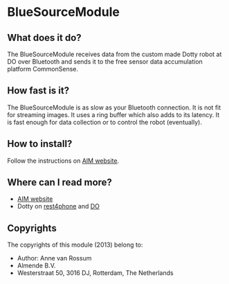 <!-- Uses markdown syntax for neat display at github. This is the most important thing to your user. Be not afraid that
	you are too long-winded. If you tell someone what the Battacharyya distance is, they probably will appreciate
	that even if they already know. Be also clear about its complexity, say if it is exponential in time or the 
	number of pixels for example. 

	Tips on syntax:
	
	Use pictures:
	  ![picture](https://raw.github.com/git_username/git_repos/master/module_name/some_doc_folder/picture.jpg)

	Use math notation (http://stackoverflow.com/questions/11256433):
	- Experiment on http://latex.codecogs.com/gif.latex?c=\sqrt{E/m} to check your equation
	- Encode the math part c=\sqrt{E/m} on http://www.url-encode-decode.com/urlencode
	- And write it in markdown syntax as:
	   ![equation](http://latex.codecogs.com/gif.latex?c%3D%5Csqrt%7BE%2Fm%7D)
-->

# BlueSourceModule

## What does it do?

The BlueSourceModule receives data from the custom made Dotty robot at DO over Bluetooth and sends it to the free
sensor data accumulation platform CommonSense.

## How fast is it?

The BlueSourceModule is as slow as your Bluetooth connection. It is not fit for streaming images. It uses a ring
buffer which also adds to its latency. It is fast enough for data collection or to control the robot (eventually).

## How to install?

Follow the instructions on [AIM website](http://dobots.github.com/aim/). 

## Where can I read more?

* [AIM website](http://dobots.github.com/aim-bzr/) 
* Dotty on [rest4phone](http://www.rest4phone.com) and [DO](http://www.dobots.nl) 

## Copyrights
The copyrights of this module (2013) belong to:

- Author: Anne van Rossum
- Almende B.V.
- Westerstraat 50, 3016 DJ, Rotterdam, The Netherlands

